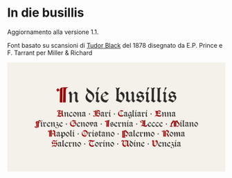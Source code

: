 # In die busillis
Aggiornamento alla versione 1.1.

Font basato su scansioni di [Tudor Black](https://fontsinuse.com/typefaces/40819/tudor-black]) del 1878 disegnato da E.P. Prince e F. Tarrant per Miller &amp; Richard 

![image](In_die_busillis.jpg)
